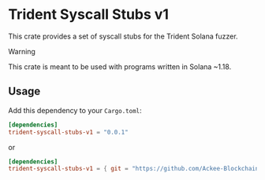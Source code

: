# Trident Syscall Stubs v1

This crate provides a set of syscall stubs for the Trident Solana fuzzer.

> [!WARNING]
> This crate is meant to be used with programs written in Solana ~1.18.

## Usage

Add this dependency to your `Cargo.toml`:


```toml
[dependencies]
trident-syscall-stubs-v1 = "0.0.1"
```

or

```toml
[dependencies]
trident-syscall-stubs-v1 = { git = "https://github.com/Ackee-Blockchain/trident-syscall-stubs-v1" }
```
